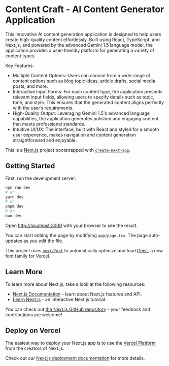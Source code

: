 # Content Craft - AI Content Generator Application

This innovative AI content generation application is designed to help users create high-quality content effortlessly. Built using React, TypeScript, and Next.js, and powered by the advanced Gemini 1.5 language model, the application provides a user-friendly platform for generating a variety of content types.

Key Features:
- Multiple Content Options: Users can choose from a wide range of content options such as blog topic ideas, article drafts, social media posts, and more.
- Interactive Input Forms: For each content type, the application presents relevant input fields, allowing users to specify details such as topic, tone, and style. This ensures that the generated content aligns perfectly with the user’s requirements.
- High-Quality Output: Leveraging Gemini 1.5's advanced language capabilities, the application generates polished and engaging content that meets professional standards.
- Intuitive UI/UX: The interface, built with React and styled for a smooth user experience, makes navigation and content generation straightforward and enjoyable.



This is a [Next.js](https://nextjs.org) project bootstrapped with [`create-next-app`](https://nextjs.org/docs/app/api-reference/cli/create-next-app).

## Getting Started

First, run the development server:

```bash
npm run dev
# or
yarn dev
# or
pnpm dev
# or
bun dev
```

Open [http://localhost:3000](http://localhost:3000) with your browser to see the result.

You can start editing the page by modifying `app/page.tsx`. The page auto-updates as you edit the file.

This project uses [`next/font`](https://nextjs.org/docs/app/building-your-application/optimizing/fonts) to automatically optimize and load [Geist](https://vercel.com/font), a new font family for Vercel.

## Learn More

To learn more about Next.js, take a look at the following resources:

- [Next.js Documentation](https://nextjs.org/docs) - learn about Next.js features and API.
- [Learn Next.js](https://nextjs.org/learn) - an interactive Next.js tutorial.

You can check out [the Next.js GitHub repository](https://github.com/vercel/next.js) - your feedback and contributions are welcome!

## Deploy on Vercel

The easiest way to deploy your Next.js app is to use the [Vercel Platform](https://vercel.com/new?utm_medium=default-template&filter=next.js&utm_source=create-next-app&utm_campaign=create-next-app-readme) from the creators of Next.js.

Check out our [Next.js deployment documentation](https://nextjs.org/docs/app/building-your-application/deploying) for more details.
